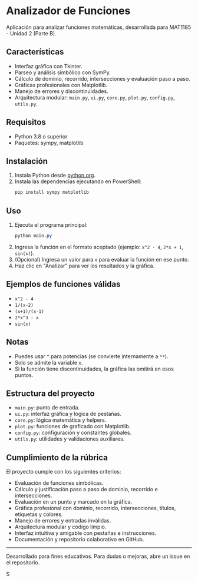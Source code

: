 # Analizador de Funciones

Aplicación para analizar funciones matemáticas, desarrollada para MAT1185 - Unidad 2 (Parte B).

## Características
- Interfaz gráfica con Tkinter.
- Parseo y análisis simbólico con SymPy.
- Cálculo de dominio, recorrido, intersecciones y evaluación paso a paso.
- Gráficas profesionales con Matplotlib.
- Manejo de errores y discontinuidades.
- Arquitectura modular: `main.py`, `ui.py`, `core.py`, `plot.py`, `config.py`, `utils.py`.

## Requisitos
- Python 3.8 o superior
- Paquetes: sympy, matplotlib

## Instalación
1. Instala Python desde [python.org](https://www.python.org/).
2. Instala las dependencias ejecutando en PowerShell:
   ```powershell
   pip install sympy matplotlib
   ```

## Uso
1. Ejecuta el programa principal:
   ```powershell
   python main.py
   ```
2. Ingresa la función en el formato aceptado (ejemplo: `x^2 - 4`, `2*x + 1`, `sin(x)`).
3. (Opcional) Ingresa un valor para `x` para evaluar la función en ese punto.
4. Haz clic en "Analizar" para ver los resultados y la gráfica.

## Ejemplos de funciones válidas
- `x^2 - 4`
- `1/(x-2)`
- `(x+1)/(x-1)`
- `2*x^3 - x`
- `sin(x)`

## Notas
- Puedes usar `^` para potencias (se convierte internamente a `**`).
- Solo se admite la variable `x`.
- Si la función tiene discontinuidades, la gráfica las omitirá en esos puntos.


## Estructura del proyecto
- `main.py`: punto de entrada.
- `ui.py`: interfaz gráfica y lógica de pestañas.
- `core.py`: lógica matemática y helpers.
- `plot.py`: funciones de graficado con Matplotlib.
- `config.py`: configuración y constantes globales.
- `utils.py`: utilidades y validaciones auxiliares.

## Cumplimiento de la rúbrica
El proyecto cumple con los siguientes criterios:
- Evaluación de funciones simbólicas.
- Cálculo y justificación paso a paso de dominio, recorrido e intersecciones.
- Evaluación en un punto y marcado en la gráfica.
- Gráfica profesional con dominio, recorrido, intersecciones, títulos, etiquetas y colores.
- Manejo de errores y entradas inválidas.
- Arquitectura modular y código limpio.
- Interfaz intuitiva y amigable con pestañas e instrucciones.
- Documentación y repositorio colaborativo en GitHub.

---
Desarrollado para fines educativos. Para dudas o mejoras, abre un issue en el repositorio.

S